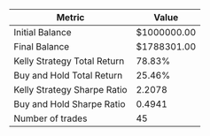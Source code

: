 | Metric | Value |
| --- | --- |
| Initial Balance | $1000000.00 |
| Final Balance | $1788301.00 |
| Kelly Strategy Total Return | 78.83% |
| Buy and Hold Total Return | 25.46% |
| Kelly Strategy Sharpe Ratio | 2.2078 |
| Buy and Hold Sharpe Ratio | 0.4941 |
| Number of trades | 45 |
